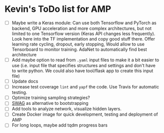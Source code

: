 # Kevin's ToDo list for AMP

- [ ] Maybe write a Keras module: Can use both Tensorflow and PyTorch as backend, GPU acceleration and
 more complex architectures, but not limited to one Tensorflow version (Keras API changes less frequently). 
 Look here into the TF implementation and copy good stuff there. Offer learning rate cycling, dropout, early stopping, 
 Would allow to use Tensorboard to monitor training. 
 AdaNet to automatically find best architecture 
- [ ] Add maybe option to read from `.yaml` input files to make it a bit easier to use (i.e. input file that specifies
structures and settings and don't have to write python. We could also have tool/flask app to create this input file)
- [ ] Update docs
- [ ] Increase test coverage `lint` and `yapf` the code. Use Travis for automatic testing. 
- [ ] Optimize training sampling strategies? 
- [ ] [SWAG](https://arxiv.org/pdf/1902.02476.pdf) as alternative to bootstrapping
- [ ] Add tools to analyze network, visualize hidden layers. 
- [ ] Create Docker image for quick development, testing and deployment of AMP
- [ ] For long loops, maybe add tqdm progress bars